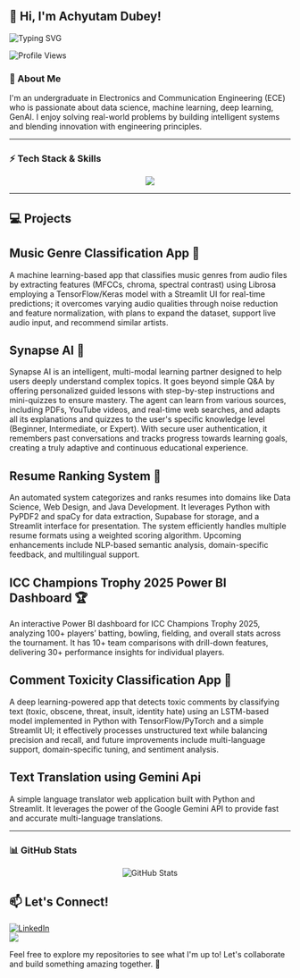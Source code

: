 ## 👋 Hi, I'm Achyutam Dubey!

![Typing SVG](https://readme-typing-svg.herokuapp.com?font=Fira+Code&size=22&pause=1000&color=36BCF7&width=435&lines=AI%2FML+Enthusiast;Deep+Learning+Explorer)

![Profile Views](https://komarev.com/ghpvc/?username=ACHYUTAM2004&color=blue)

### 🚀 About Me
I'm an undergraduate in Electronics and Communication Engineering (ECE) who is passionate about data science, machine learning, deep learning, GenAI. I enjoy solving real-world problems by building intelligent systems and blending innovation with engineering principles.

---

### ⚡ Tech Stack & Skills
<p align="center">
  <img src="https://skillicons.dev/icons?i=python,tensorflow,git,github,mysql,supabase,gemini" />
</p>

---

## 💻 Projects

## Music Genre Classification App 🎵
A machine learning-based app that classifies music genres from audio files by extracting features (MFCCs, chroma, spectral contrast) using Librosa employing a TensorFlow/Keras model with a Streamlit UI for real-time predictions; it overcomes varying audio qualities through noise reduction and feature normalization, with plans to expand the dataset, support live audio input, and recommend similar artists.

## Synapse AI 🧠
Synapse AI is an intelligent, multi-modal learning partner designed to help users deeply understand complex topics. It goes beyond simple Q&A by offering personalized guided lessons with step-by-step instructions and mini-quizzes to ensure mastery. The agent can learn from various sources, including PDFs, YouTube videos, and real-time web searches, and adapts all its explanations and quizzes to the user's specific knowledge level (Beginner, Intermediate, or Expert). With secure user authentication, it remembers past conversations and tracks progress towards learning goals, creating a truly adaptive and continuous educational experience.

## Resume Ranking System 📄
An automated system categorizes and ranks resumes into domains like Data Science, Web Design, and Java Development. It leverages Python with PyPDF2 and spaCy for data extraction, Supabase for storage, and a Streamlit interface for presentation. The system efficiently handles multiple resume formats using a weighted scoring algorithm. Upcoming enhancements include NLP-based semantic analysis, domain-specific feedback, and multilingual support.

## ICC Champions Trophy 2025 Power BI Dashboard 🏆
An interactive Power BI dashboard for ICC Champions Trophy 2025, analyzing 100+ players’ batting, bowling, fielding, and overall stats across the tournament. It has 10+ team comparisons with drill-down features, delivering 30+ performance insights for individual players.

## Comment Toxicity Classification App 💬
A deep learning-powered app that detects toxic comments by classifying text (toxic, obscene, threat, insult, identity hate) using an LSTM-based model implemented in Python with TensorFlow/PyTorch and a simple Streamlit UI; it effectively processes unstructured text while balancing precision and recall, and future improvements include multi-language support, domain-specific tuning, and sentiment analysis.

## Text Translation using Gemini Api 
A simple language translator web application built with Python and Streamlit. It leverages the power of the Google Gemini API to provide fast and accurate multi-language translations.

---
### 📊 GitHub Stats
<p align="center">
  <img src="https://github-readme-stats.vercel.app/api?username=ACHYUTAM2004&show_icons=true&theme=radical" alt="GitHub Stats" />
</p>


## 📫 Let's Connect!
[![LinkedIn](https://img.shields.io/badge/LinkedIn-blue?style=for-the-badge&logo=linkedin)](https://www.linkedin.com/in/achyutam-dubey-80957b260/)  
<a href="mailto:dubeyachyutam.2004@gmail.com"><img src="https://img.shields.io/badge/Email-D14836?style=for-the-badge&logo=gmail&logoColor=white"></a>


  
Feel free to explore my repositories to see what I'm up to! Let's collaborate and build something amazing together. 🚀

